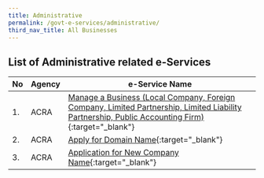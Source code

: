 ```yaml
---
title: Administrative
permalink: /govt-e-services/administrative/
third_nav_title: All Businesses
---
```


## List of Administrative related e-Services

| **No** | **Agency** | **e-Service Name** |
| -- | -- | -- |
|1.|ACRA| [Manage a Business (Local Company, Foreign Company, Limited Partnership, Limited Liability Partnership, Public Accounting Firm)](https://www.bizfile.gov.sg){:target="_blank"}|
|2.|ACRA| [Apply for Domain Name](https://www.bizfile.gov.sg){:target="_blank"}|
|3.|ACRA|[Application for New Company Name](https://www.bizfile.gov.sg){:target="_blank"}|
